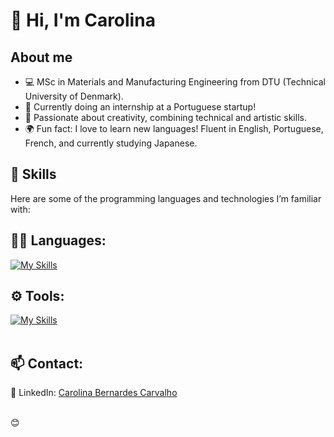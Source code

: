 # 👋 Hi, I'm Carolina 

## About me
- 💻 MSc in Materials and Manufacturing Engineering from DTU (Technical University of Denmark).
- 🌱 Currently doing an internship at a Portuguese startup!
- 🌟 Passionate about creativity, combining technical and artistic skills.
- 🌍 Fun fact: I love to learn new languages! Fluent in English, Portuguese, French, and currently studying Japanese.

## 🚀 Skills
Here are some of the programming languages and technologies I’m familiar with:

## 👨‍💻 Languages: 
[![My Skills](https://skillicons.dev/icons?i=html,css,javascript,python,c,matlab,sqlite,latex)](https://skillicons.dev)

## ⚙️ Tools:
[![My Skills](https://skillicons.dev/icons?i=git,github,visualstudio,nodejs,express,bootstrap)](https://skillicons.dev)<br><br>


## 📫 Contact:
💼 LinkedIn: [Carolina Bernardes Carvalho](https://www.linkedin.com/in/carolina-bernardes-carvalho-62674b179/) <br><br>

😊
